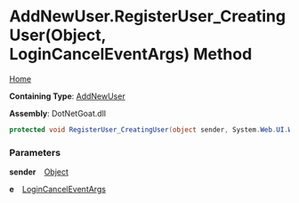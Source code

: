 # AddNewUser\.RegisterUser\_CreatingUser\(Object, LoginCancelEventArgs\) Method

[Home](../../../../../README.md)

**Containing Type**: [AddNewUser](../README.md)

**Assembly**: DotNetGoat\.dll

```csharp
protected void RegisterUser_CreatingUser(object sender, System.Web.UI.WebControls.LoginCancelEventArgs e)
```

### Parameters

**sender** &ensp; [Object](https://docs.microsoft.com/en-us/dotnet/api/system.object)

**e** &ensp; [LoginCancelEventArgs](https://docs.microsoft.com/en-us/dotnet/api/system.web.ui.webcontrols.logincanceleventargs)